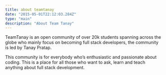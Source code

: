 ```yaml
---
title: about teamtanay
date: "2015-05-01T22:12:03.284Z"
type: "main"
description: "About Team Tanay"
---
```


TeamTanay is an open community of over 20k students spanning across the globe who mainly focus on becoming full stack developers, the
community is led by Tanay Pratap.

This community is for everybody who’s enthusiastic and passionate about
coding. This is a place for all those who want to ask, learn and teach
anything about full stack development.

